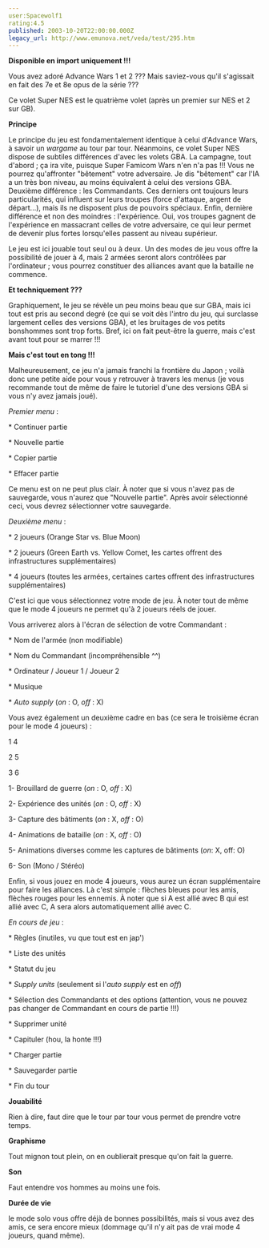 ```yaml
---
user:Spacewolf1
rating:4.5
published: 2003-10-20T22:00:00.000Z
legacy_url: http://www.emunova.net/veda/test/295.htm
---
```

**Disponible en import uniquement !!!**  

  

Vous avez adoré Advance Wars 1 et 2 ??? Mais saviez-vous qu'il s'agissait en fait des 7e et 8e opus de la série ???  

Ce volet Super NES est le quatrième volet (après un premier sur NES et 2 sur GB).  

  

**Principe**  

Le principe du jeu est fondamentalement identique à celui d'Advance Wars, à savoir un _wargame_ au tour par tour. Néanmoins, ce volet Super NES dispose de subtiles différences d'avec les volets GBA. La campagne, tout d'abord ; ça ira vite, puisque Super Famicom Wars n'en n'a pas !!! Vous ne pourrez qu'affronter "bêtement" votre adversaire. Je dis "bêtement" car l'IA a un très bon niveau, au moins équivalent à celui des versions GBA. Deuxième différence : les Commandants. Ces derniers ont toujours leurs particularités, qui influent sur leurs troupes (force d'attaque, argent de départ...), mais ils ne disposent plus de pouvoirs spéciaux. Enfin, dernière différence et non des moindres : l'expérience. Oui, vos troupes gagnent de l'expérience en massacrant celles de votre adversaire, ce qui leur permet de devenir plus fortes lorsqu'elles passent au niveau supérieur.   

Le jeu est ici jouable tout seul ou à deux. Un des modes de jeu vous offre la possibilité de jouer à 4, mais 2 armées seront alors contrôlées par l'ordinateur ; vous pourrez constituer des alliances avant que la bataille ne commence.  

  

**Et techniquement ???**  

Graphiquement, le jeu se révèle un peu moins beau que sur GBA, mais ici tout est pris au second degré (ce qui se voit dès l'intro du jeu, qui surclasse largement celles des versions GBA), et les bruitages de vos petits bonshommes sont trop forts. Bref, ici on fait peut-être la guerre, mais c'est avant tout pour se marrer !!!  

  

**Mais c'est tout en tong !!!**  

Malheureusement, ce jeu n'a jamais franchi la frontière du Japon ; voilà donc une petite aide pour vous y retrouver à travers les menus (je vous recommande tout de même de faire le tutoriel d'une des versions GBA si vous n'y avez jamais joué).  

  

_Premier menu_ :  

\* Continuer partie   

\* Nouvelle partie   

\* Copier partie   

\* Effacer partie   

Ce menu est on ne peut plus clair. À noter que si vous n'avez pas de sauvegarde, vous n'aurez que "Nouvelle partie". Après avoir sélectionné ceci, vous devrez sélectionner votre sauvegarde.  

  

_Deuxième menu_ :  

\* 2 joueurs (Orange Star vs. Blue Moon)   

\* 2 joueurs (Green Earth vs. Yellow Comet, les cartes offrent des infrastructures supplémentaires)   

\* 4 joueurs (toutes les armées, certaines cartes offrent des infrastructures supplémentaires)   

  

C'est ici que vous sélectionnez votre mode de jeu. À noter tout de même que le mode 4 joueurs ne permet qu'à 2 joueurs réels de jouer.  

  

Vous arriverez alors à l'écran de sélection de votre Commandant :   

\* Nom de l'armée (non modifiable)   

\* Nom du Commandant (incompréhensible ^^)   

\* Ordinateur / Joueur 1 / Joueur 2   

\* Musique   

\* _Auto supply_ (_on_ : O, _off_ : X)   

  

Vous avez également un deuxième cadre en bas (ce sera le troisième écran pour le mode 4 joueurs) :  

1 4  

2 5  

3 6  

1- Brouillard de guerre (_on_ : O, _off_ : X)  

2- Expérience des unités (_on_ : O, _off_ : X)  

3- Capture des bâtiments (_on_ : X, _off_ : O)  

4- Animations de bataille (_on_ : X, _off_ : O)  

5- Animations diverses comme les captures de bâtiments (_on_: X, off: O)  

6- Son (Mono / Stéréo)  

  

Enfin, si vous jouez en mode 4 joueurs, vous aurez un écran supplémentaire pour faire les alliances. Là c'est simple : flèches bleues pour les amis, flèches rouges pour les ennemis. À noter que si A est allié avec B qui est allié avec C, A sera alors automatiquement allié avec C.  

  

_En cours de jeu_ :  

\* Règles (inutiles, vu que tout est en jap')  

\* Liste des unités  

\* Statut du jeu  

\* _Supply units_ (seulement si l'_auto supply_ est en _off_)  

\* Sélection des Commandants et des options (attention, vous ne pouvez pas changer de Commandant en cours de partie !!!)  

\* Supprimer unité  

\* Capituler (hou, la honte !!!)  

\* Charger partie  

\* Sauvegarder partie  

\* Fin du tour  

  

  

**Jouabilité**  

Rien à dire, faut dire que le tour par tour vous permet de prendre votre temps.  

**Graphisme**  

Tout mignon tout plein, on en oublierait presque qu'on fait la guerre.  

**Son**  

Faut entendre vos hommes au moins une fois.  

**Durée de vie**  

le mode solo vous offre déjà de bonnes possibilités, mais si vous avez des amis, ce sera encore mieux (dommage qu'il n'y ait pas de vrai mode 4 joueurs, quand même).